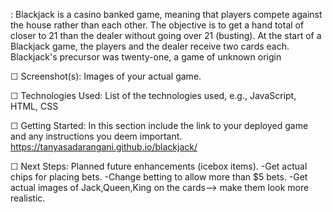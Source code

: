 <BlackJack>: Blackjack is a casino banked game, meaning that players compete against the house rather than each other. 
The objective is to get a hand total of closer to 21 than the dealer without going over 21 (busting). 
At the start of a Blackjack game, the players and the dealer receive two cards each.
Blackjack's precursor was twenty-one, a game of unknown origin

☐ Screenshot(s): Images of your actual game.




 






☐ Technologies Used: List of the technologies used, e.g., 
JavaScript, HTML, CSS

☐ Getting Started: In this section include the link to your deployed game and any instructions you deem important.
https://tanyasadarangani.github.io/blackjack/ 

☐ Next Steps: Planned future enhancements (icebox items).
-Get actual chips for placing bets.
-Change betting to allow more than $5 bets.
-Get actual images of Jack,Queen,King on the cards-–> make them look more realistic.
